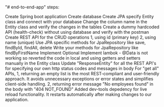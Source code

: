 "# end-to-end-app" steps:

Create Spring boot application
Create database
Create JPA specify Entity class and connect with your database
Change the column name in the Entity class and verify the changes in the tables
Create a dummy hardcoded API (health-check) without using database and verify with the postman
Create REST API for the CRUD operations
  1, using id (primary key)
  2, using name (unique)
Use JPA specific methods for JpaRepository like save, findById, findAll, delete
Write your methods for JpaRepository like findByFirstName
Implement Optional
Implement lambok - @Data is not working so reverted the code in local and using getters and setters manually in the Entity class
Update "ResponseEntity" for all the REST API's for specifying our own http status codes and messages in body
For "get all" APIs, 
  1, returning an empty list is the most REST-compliant and user-friendly approach. It avoids unnecessary exceptions or error states and simplifies client-side handling.
  2, returning error message "No employees found" in the body with "404 NOT_FOUND"
Added dev-tools depedency for live reload functionality. It restarts automatically after making changes to our application.
